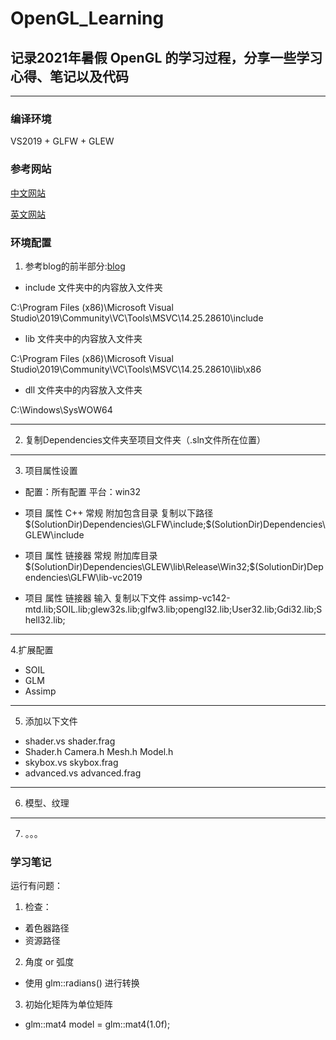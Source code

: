 # OpenGL_Learning

## 记录2021年暑假 OpenGL 的学习过程，分享一些学习心得、笔记以及代码

---

### 编译环境
VS2019 + GLFW + GLEW
    
### 参考网站
[中文网站](https://learnopengl-cn.github.io/)

[英文网站](https://learnopengl.com/)
    
### 环境配置
1. 参考blog的前半部分:[blog](https://blog.csdn.net/Jaihk662/article/details/105496707)

* include 文件夹中的内容放入文件夹

C:\Program Files (x86)\Microsoft Visual Studio\2019\Community\VC\Tools\MSVC\14.25.28610\include

- lib 文件夹中的内容放入文件夹

C:\Program Files (x86)\Microsoft Visual Studio\2019\Community\VC\Tools\MSVC\14.25.28610\lib\x86

- dll 文件夹中的内容放入文件夹

C:\Windows\SysWOW64

---

2. 复制Dependencies文件夹至项目文件夹（.sln文件所在位置）

---

3. 项目属性设置

* 配置：所有配置  平台：win32

* 项目 属性 C++ 常规 附加包含目录 复制以下路径 $(SolutionDir)Dependencies\GLFW\include;$(SolutionDir)Dependencies\GLEW\include
* 项目 属性 链接器 常规 附加库目录
$(SolutionDir)Dependencies\GLEW\lib\Release\Win32;$(SolutionDir)Dependencies\GLFW\lib-vc2019
* 项目 属性 链接器 输入 复制以下文件
assimp-vc142-mtd.lib;SOIL.lib;glew32s.lib;glfw3.lib;opengl32.lib;User32.lib;Gdi32.lib;Shell32.lib;

---

4.扩展配置

* SOIL
* GLM
* Assimp

---

5. 添加以下文件
* shader.vs   shader.frag
* Shader.h   Camera.h  Mesh.h  Model.h
* skybox.vs  skybox.frag 
* advanced.vs  advanced.frag
    
---

6. 模型、纹理

---

7. 。。。

### 学习笔记
运行有问题：
1. 检查：  
- 着色器路径
- 资源路径

2. 角度 or 弧度 
- 使用 glm::radians() 进行转换

3. 初始化矩阵为单位矩阵 
- glm::mat4 model = glm::mat4(1.0f);

